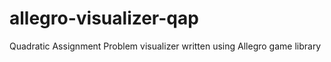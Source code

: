 # allegro-visualizer-qap
Quadratic Assignment Problem visualizer written using Allegro game library
